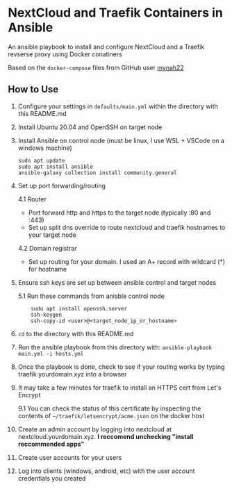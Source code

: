 # NextCloud and Traefik Containers in Ansible

An ansible playbook to install and configure NextCloud and a Traefik revserse proxy using Docker conatiners

Based on the `docker-compose` files from GitHub user [mynah22](https://github.com/mynah22/nextcloud-docker)

## How to Use

1. Configure your settings in `defaults/main.yml` within the directory with this README.md
2. Install Ubuntu 20.04 and OpenSSH on target node
3. Install Ansible on control node (must be linux, I use WSL + VSCode on a windows machine)
    ```
    sudo apt update
    sudo apt install ansible
    ansible-galaxy collection install community.general
    ```
4. Set up port forwarding/routing

    4.1 Router
        
    - Port forward http and https to the target node (typically :80 and :443)
    - Set up split dns override to route nextcloud and traefik hostnames to your target node

    4.2 Domain registrar

    - Set up routing for your domain. I used an A+ record with wildcard (*) for hostname

5. Ensure ssh keys are set up between ansible control and target nodes

    5.1 Run these commands from anisble control node
    ``` 
        sudo apt install openssh.server
        ssh-keygen
        ssh-copy-id <user>@<target_node_ip_or_hostname>
    ```
6. `cd` to the directory with this README.md
7. Run the ansible playbook from this directory with:
        ```
        ansible-playbook main.yml -i hosts.yml
        ```
8. Once the playbook is done, check to see if your routing works by typing traefik.yourdomain.xyz into a browser
9. It may take a few minutes for traefik to install an HTTPS cert from Let's Encrypt

    9.1 You can check the status of this certificate by inspecting the contents of `~/traefik/letsencrypt/acme.json` on the docker host

10. Create an admin account by logging into nextcloud at nextcloud.yourdomain.xyz. **I reccomend unchecking "install reccommended apps"**
11. Create user accounts for your users
12. Log into clients (windows, android, etc) with the user account credentials you created

